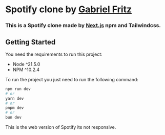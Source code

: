 # Spotify clone by [Gabriel Fritz](https://github.com/GFFritz)
### This is a Spotify clone made by [Next.js](https://nextjs.org/) npm and Tailwindcss.

## Getting Started

You need the requirements to run this project:
- Node ^21.5.0
- NPM ^10.2.4

To run the project you just need to run the following command:
```bash
npm run dev
# or
yarn dev
# or
pnpm dev
# or
bun dev
```

This is the web version of Spotify its not responsive.